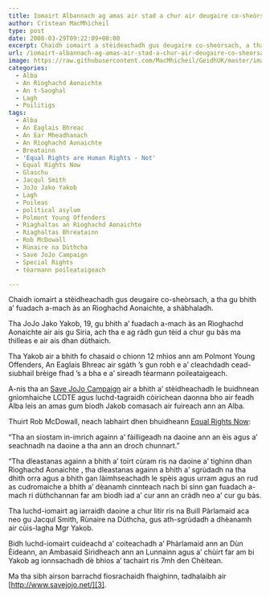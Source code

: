 ```yaml
---
title: Iomairt Albannach ag amas air stad a chur air deugaire co-sheòrsach fuadach a-mach
author: Crìstean MacMhìcheil
type: post
date: 2008-03-29T09:22:09+00:00
excerpt: Chaidh iomairt a stèideachadh gus deugaire co-sheòrsach, a tha gu bhith a’ fuadach a-mach às an Rìoghachd Aonaichte, a shabhaladh.
url: /iomairt-albannach-ag-amas-air-stad-a-chur-air-deugaire-co-sheorsach-fuadach-a-mach/
image: https://raw.githubusercontent.com/MacMhicheil/GeidhUK/master/images/.jpg
categories:
  - Alba
  - An Rìoghachd Aonaichte
  - An t-Saoghal
  - Lagh
  - Poilitigs
tags:
  - Alba
  - An Eaglais Bhreac
  - An Ear Mheadhanach
  - An Rìoghachd Aonaichte
  - Breatainn
  - 'Equal Rights are Human Rights - Not'
  - Equal Rights Now
  - Glaschu
  - Jacqul Smith
  - JoJo Jako Yakob
  - Lagh
  - Poileas
  - political asylum
  - Polmont Young Offenders
  - Riaghaltas an Rìoghachd Aonaichte
  - Riaghaltas Bhreatainn
  - Rob McDowall
  - Rùnaire na Dùthcha
  - Save JoJo Campaign
  - Special Rights
  - tèarmann poileataigeach

---
```

Chaidh iomairt a stèidheachadh gus deugaire co-sheòrsach, a tha gu bhith a’ fuadach a-mach às an Rìoghachd Aonaichte, a shàbhaladh.

Tha JoJo Jako Yakob, 19, gu bhith a’ fuadach a-mach às an Rìoghachd Aonaichte air ais gu Siria, ach tha e ag ràdh gun tèid a chur gu bàs ma thilleas e air ais dhan dùthaich.

Tha Yakob air a bhith fo chasaid o chionn 12 mhìos ann am Polmont Young Offenders, An Eaglais Bhreac air sgàth ’s gun robh e a’ cleachdadh cead-siubhail brèige fhad ’s a bha e a’ sireadh tèarmann poileataigeach.

A-nis tha an [Save JoJo Campaign][1] air a bhith a’ stèidheachadh le buidhnean gnìomhaiche LCDTE agus luchd-tagraidh còirichean daonna bho air feadh Alba leis an amas gum biodh Jakob comasach air fuireach ann an Alba.

Thuirt Rob McDowall, neach labhairt dhen bhuidheann [Equal Rights Now][2]:

“Tha an siostam in-imrich againn a’ fàilligeadh na daoine ann an èis agus a&#8217; seachnadh na daoine a tha ann an droch chunnart.”

“Tha dleastanas againn a bhith a’ toirt cùram ris na daoine a’ tighinn dhan Rìoghachd Aonaichte , tha dleastanas againn a bhith a’ sgrùdadh na tha dhìth orra agus a bhith gan làimhseachadh le spèis agus urram agus an rud as cudromaiche a bhith a’ dèanamh cinnteach nach bi sinn gan fuadach a-mach ri dùthchannan far am biodh iad a’ cur ann an cràdh neo a’ cur gu bàs.

Tha luchd-iomairt ag iarraidh daoine a chur litir ris na Buill Pàrlamaid aca neo gu Jacqul Smith, Rùnaire na Dùthcha, gus ath-sgrùdadh a dhèanamh air cùis-lagha Mgr Yakob.

Bidh luchd-iomairt cuideachd a’ coiteachadh a’ Phàrlamaid ann an Dùn Èideann, an Ambasaid Siridheach ann an Lunnainn agus a’ chùirt far am bi Yakob ag ionnsachadh dè bhios a’ tachairt ris 7mh den Chèitean.

Ma tha sibh airson barrachd fiosrachaidh fhaighinn, tadhalaibh air [http://www.savejojo.net/][3].

 [1]: http://www.savejojo.net/ "Làrach-lìn an iomairt gus JoJo a shàbhaladh"
 [2]: http://equalrightsnow.net/ "Equal Rights are Human Rights - Not, Special Rights…"
 [3]: http://www.savejojo.net/ "Làrach-lìn an iomairt gus Yakob a shàbhaladh"
